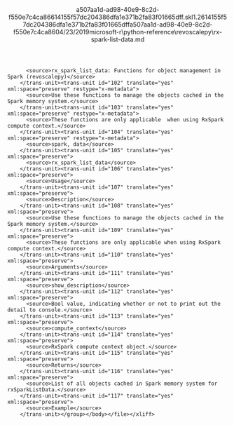 <?xml version="1.0"?><xliff version="1.2" xmlns="urn:oasis:names:tc:xliff:document:1.2" xmlns:xsi="http://www.w3.org/2001/XMLSchema-instance" xsi:schemaLocation="urn:oasis:names:tc:xliff:document:1.2 xliff-core-1.2-transitional.xsd"><file datatype="xml" original="rx-spark-list-data.md" source-language="en-US" target-language="en-US"><header><tool tool-id="mdxliff" tool-name="mdxliff" tool-version="1.0-1931010" tool-company="Microsoft" /><xliffext:skl_file_name xmlns:xliffext="urn:microsoft:content:schema:xliffextensions">a507aa1d-ad98-40e9-8c2d-f550e7c4ca86614155f57dc204386dfa1e371b2fa83f01665dff.skl</xliffext:skl_file_name><xliffext:version xmlns:xliffext="urn:microsoft:content:schema:xliffextensions">1.2</xliffext:version><xliffext:ms.openlocfilehash xmlns:xliffext="urn:microsoft:content:schema:xliffextensions">614155f57dc204386dfa1e371b2fa83f01665dff</xliffext:ms.openlocfilehash><xliffext:ms.sourcegitcommit xmlns:xliffext="urn:microsoft:content:schema:xliffextensions">a507aa1d-ad98-40e9-8c2d-f550e7c4ca86</xliffext:ms.sourcegitcommit><xliffext:ms.lasthandoff xmlns:xliffext="urn:microsoft:content:schema:xliffextensions">04/23/2019</xliffext:ms.lasthandoff><xliffext:ms.openlocfilepath xmlns:xliffext="urn:microsoft:content:schema:xliffextensions">microsoft-r\python-reference\revoscalepy\rx-spark-list-data.md</xliffext:ms.openlocfilepath></header><body><group id="content" extype="content"><trans-unit id="101" translate="yes" xml:space="preserve" restype="x-metadata">
          <source>rx_spark_list_data: Functions for object management in Spark (revoscalepy)</source>
        </trans-unit><trans-unit id="102" translate="yes" xml:space="preserve" restype="x-metadata">
          <source>Use these functions to manage the objects cached in the Spark memory system.</source>
        </trans-unit><trans-unit id="103" translate="yes" xml:space="preserve" restype="x-metadata">
          <source>These functions are only applicable  when using RxSpark compute context.</source>
        </trans-unit><trans-unit id="104" translate="yes" xml:space="preserve" restype="x-metadata">
          <source>spark, data</source>
        </trans-unit><trans-unit id="105" translate="yes" xml:space="preserve">
          <source>rx_spark_list_data</source>
        </trans-unit><trans-unit id="106" translate="yes" xml:space="preserve">
          <source>Usage</source>
        </trans-unit><trans-unit id="107" translate="yes" xml:space="preserve">
          <source>Description</source>
        </trans-unit><trans-unit id="108" translate="yes" xml:space="preserve">
          <source>Use these functions to manage the objects cached in the Spark memory system.</source>
        </trans-unit><trans-unit id="109" translate="yes" xml:space="preserve">
          <source>These functions are only applicable when using RxSpark compute context.</source>
        </trans-unit><trans-unit id="110" translate="yes" xml:space="preserve">
          <source>Arguments</source>
        </trans-unit><trans-unit id="111" translate="yes" xml:space="preserve">
          <source>show_description</source>
        </trans-unit><trans-unit id="112" translate="yes" xml:space="preserve">
          <source>Bool value, indicating whether or not to print out the detail to console.</source>
        </trans-unit><trans-unit id="113" translate="yes" xml:space="preserve">
          <source>compute_context</source>
        </trans-unit><trans-unit id="114" translate="yes" xml:space="preserve">
          <source>RxSpark compute context object.</source>
        </trans-unit><trans-unit id="115" translate="yes" xml:space="preserve">
          <source>Returns</source>
        </trans-unit><trans-unit id="116" translate="yes" xml:space="preserve">
          <source>List of all objects cached in Spark memory system for rxSparkListData.</source>
        </trans-unit><trans-unit id="117" translate="yes" xml:space="preserve">
          <source>Example</source>
        </trans-unit></group></body></file></xliff>